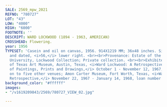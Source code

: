 ```yaml
---
SALE: 2569_mpw_2021
REFNO: "780727"
LOT: "43"
LOW: "4000"
HIGH: "6000"
FOOTNOTE: ''
DESCRIPT: WARD LOCKWOOD (1894 - 1963, AMERICAN)
CROSSHEAD: Flowering.
year: 1956
TYPESET: 'Casein and oil on canvas, 1956. 914X1219 MM; 36x48 inches. Signed, <i>Lockwood,</i>
  and dated, <i>56,</i> lower right. <br><br>Provenance: Estate of the artist;Kansas
  University, Lockwood Collection; Private collection. <br><br>Exhibited: University
  of Texas Art Museum, Austin, Texas, <i>Ward Lockwood: A Retrospective Exhibition
  of Paintings, Prints and Drawings,</i> October 1 - November 12, 1967, continuing
  on to five other venues; Amon Carter Museum, Fort Worth, Texas, <i>Ward Lockwood
  Retrospective,</i> November 22, 1967 - January 14, 1968, loan number ACM WL 64.'
background_color: "#ffffff"
images:
- "/v1619209843/2569/780727_VIEW_02.jpg"

---
```


